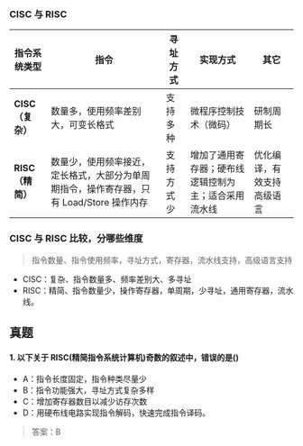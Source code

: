 ### CISC 与 RISC

| 指令系统类型     | 指令                                                                                     | 寻址方式   | 实现方式                                             | 其它                       |
| ---------------- | ---------------------------------------------------------------------------------------- | ---------- | ---------------------------------------------------- | -------------------------- |
| **CISC（复杂）** | 数量多，使用频率差别大，可变长格式                                                       | 支持多种   | 微程序控制技术（微码）                               | 研制周期长                 |
| **RISC（精简）** | 数量少，使用频率接近，定长格式，大部分为单周期指令，操作寄存器，只有 Load/Store 操作内存 | 支持方式少 | 增加了通用寄存器；硬布线逻辑控制为主；适合采用流水线 | 优化编译，有效支持高级语言 |

### CISC 与 RISC 比较，分哪些维度

> 指令数量、指令使用频率，寻址方式，寄存器，流水线支持，高级语言支持

- CISC：复杂、指令数量多、频率差别大、多寻址
- RISC：精简、指令数量少，操作寄存器，单周期，少寻址，通用寄存器，流水线。

## 真题

#### 1. 以下关于 RISC(精简指令系统计算机)奇数的叙述中，错误的是()

- A：指令长度固定，指令种类尽量少
- B：指令功能强大，寻址方式复杂多样
- C：增加寄存器数目以减少访存次数
- D：用硬布线电路实现指令解码，快速完成指令译码。

> 答案：B
